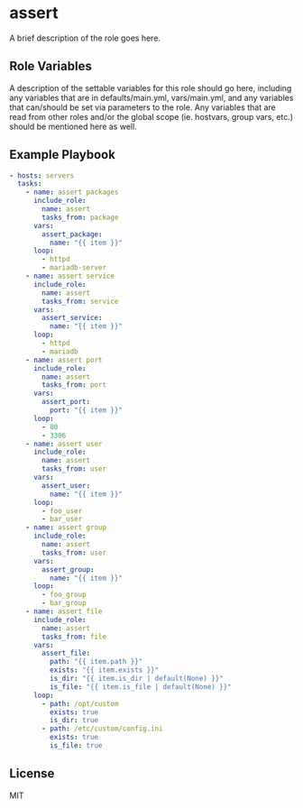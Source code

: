assert
=========

A brief description of the role goes here.

Role Variables
--------------

A description of the settable variables for this role should go here, including any variables that are in defaults/main.yml, vars/main.yml, and any variables that can/should be set via parameters to the role. Any variables that are read from other roles and/or the global scope (ie. hostvars, group vars, etc.) should be mentioned here as well.

Example Playbook
----------------

```yml
- hosts: servers
  tasks:
    - name: assert packages
      include_role:
        name: assert
        tasks_from: package
      vars:
        assert_package:
          name: "{{ item }}"
      loop:
        - httpd
        - mariadb-server
    - name: assert service
      include_role:
        name: assert
        tasks_from: service
      vars:
        assert_service:
          name: "{{ item }}"
      loop:
        - httpd
        - mariadb
    - name: assert port
      include_role:
        name: assert
        tasks_from: port
      vars:
        assert_port:
          port: "{{ item }}"
      loop:
        - 80
        - 3306
    - name: assert user
      include_role:
        name: assert
        tasks_from: user
      vars:
        assert_user:
          name: "{{ item }}"
      loop:
        - foo_user
        - bar_user
    - name: assert group
      include_role:
        name: assert
        tasks_from: user
      vars:
        assert_group:
          name: "{{ item }}"
      loop:
        - foo_group
        - bar_group
    - name: assert file
      include_role:
        name: assert
        tasks_from: file
      vars:
        assert_file:
          path: "{{ item.path }}"
          exists: "{{ item.exists }}"
          is_dir: "{{ item.is_dir | default(None) }}"
          is_file: "{{ item.is_file | default(None) }}"
      loop:
        - path: /opt/custom
          exists: true
          is_dir: true
        - path: /etc/custom/config.ini
          exists: true
          is_file: true
```

License
-------

MIT
